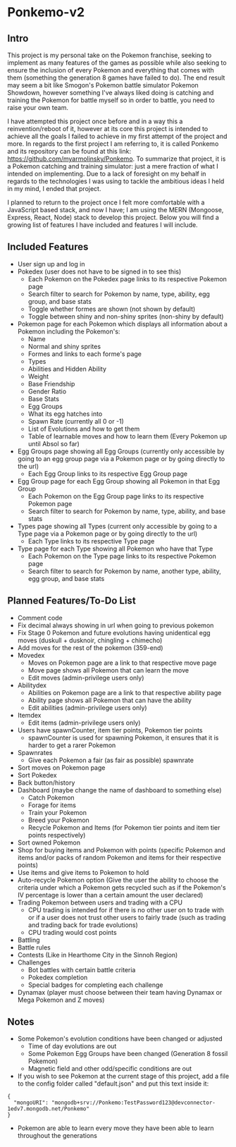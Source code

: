 # Ponkemo-v2

## Intro

This project is my personal take on the Pokemon franchise, seeking to implement as many features of the games as possible while also seeking to ensure the inclusion of every Pokemon and everything that comes with them (something the generation 8 games have failed to do). The end result may seem a bit like Smogon's Pokemon battle simulator Pokemon Showdown, however something I've always liked doing is catching and training the Pokemon for battle myself so in order to battle, you need to raise your own team.

I have attempted this project once before and in a way this a reinvention/reboot of it, however at its core this project is intended to achieve all the goals I failed to achieve in my first attempt of the project and more. In regards to the first project I am referring to, it is called Ponkemo and its repository can be found at this link: https://github.com/myarmolinsky/Ponkemo. To summarize that project, it is a Pokemon catching and training simulator: just a mere fraction of what I intended on implementing. Due to a lack of foresight on my behalf in regards to the technologies I was using to tackle the ambitious ideas I held in my mind, I ended that project.

I planned to return to the project once I felt more comfortable with a JavaScript based stack, and now I have; I am using the MERN (Mongoose, Express, React, Node) stack to develop this project. Below you will find a growing list of features I have included and features I will include.

## Included Features

- User sign up and log in
- Pokedex (user does not have to be signed in to see this)
  - Each Pokemon on the Pokedex page links to its respective Pokemon page
  - Search filter to search for Pokemon by name, type, ability, egg group, and base stats
  - Toggle whether formes are shown (not shown by default)
  - Toggle between shiny and non-shiny sprites (non-shiny by default)
- Pokemon page for each Pokemon which displays all information about a Pokemon including the Pokemon's:
  - Name
  - Normal and shiny sprites
  - Formes and links to each forme's page
  - Types
  - Abilities and Hidden Ability
  - Weight
  - Base Friendship
  - Gender Ratio
  - Base Stats
  - Egg Groups
  - What its egg hatches into
  - Spawn Rate (currently all 0 or -1)
  - List of Evolutions and how to get them
  - Table of learnable moves and how to learn them (Every Pokemon up until Absol so far)
- Egg Groups page showing all Egg Groups (currently only accessible by going to an egg group page via a Pokemon page or by going directly to the url)
  - Each Egg Group links to its respective Egg Group page
- Egg Group page for each Egg Group showing all Pokemon in that Egg Group
  - Each Pokemon on the Egg Group page links to its respective Pokemon page
  - Search filter to search for Pokemon by name, type, ability, and base stats
- Types page showing all Types (current only accessible by going to a Type page via a Pokemon page or by going directly to the url)
  - Each Type links to its respective Type page
- Type page for each Type showing all Pokemon who have that Type
  - Each Pokemon on the Type page links to its respective Pokemon page
  - Search filter to search for Pokemon by name, another type, ability, egg group, and base stats

## Planned Features/To-Do List

- Comment code
- Fix decimal always showing in url when going to previous pokemon
- Fix Stage 0 Pokemon and future evolutions having unidentical egg moves (duskull + dusknoir, chingling + chimecho)
- Add moves for the rest of the pokemon (359-end)
- Movedex
  - Moves on Pokemon page are a link to that respective move page
  - Move page shows all Pokemon that can learn the move
  - Edit moves (admin-privilege users only)
- Abilitydex
  - Abilities on Pokemon page are a link to that respective ability page
  - Ability page shows all Pokemon that can have the ability
  - Edit abilities (admin-privilege users only)
- Itemdex
  - Edit items (admin-privilege users only)
- Users have spawnCounter, item tier points, Pokemon tier points
  - spawnCounter is used for spawning Pokemon, it ensures that it is harder to get a rarer Pokemon
- Spawnrates
  - Give each Pokemon a fair (as fair as possible) spawnrate
- Sort moves on Pokemon page
- Sort Pokedex
- Back button/history
- Dashboard (maybe change the name of dashboard to something else)
  - Catch Pokemon
  - Forage for items
  - Train your Pokemon
  - Breed your Pokemon
  - Recycle Pokemon and Items (for Pokemon tier points and item tier points respectively)
- Sort owned Pokemon
- Shop for buying items and Pokemon with points (specific Pokemon and items and/or packs of random Pokemon and items for their respective points)
- Use items and give items to Pokemon to hold
- Auto-recycle Pokemon option (Give the user the ability to choose the criteria under which a Pokemon gets recycled such as if the Pokemon's IV percentage is lower than a certain amount the user declared)
- Trading Pokemon between users and trading with a CPU
  - CPU trading is intended for if there is no other user on to trade with or if a user does not trust other users to fairly trade (such as trading and trading back for trade evolutions)
  - CPU trading would cost points
- Battling
- Battle rules
- Contests (Like in Hearthome City in the Sinnoh Region)
- Challenges
  - Bot battles with certain battle criteria
  - Pokedex completion
  - Special badges for completing each challenge
- Dynamax (player must choose between their team having Dynamax or Mega Pokemon and Z moves)

## Notes

- Some Pokemon's evolution conditions have been changed or adjusted
  - Time of day evolutions are out
  - Some Pokemon Egg Groups have been changed (Generation 8 fossil Pokemon)
  - Magnetic field and other odd/specific conditions are out
- If you wish to see Pokemon at the current stage of this project, add a file to the config folder called "default.json" and put this text inside it:

```
{
  "mongoURI": "mongodb+srv://Ponkemo:TestPassword123@devconnector-1edv7.mongodb.net/Ponkemo"
}
```

- Pokemon are able to learn every move they have been able to learn throughout the generations
